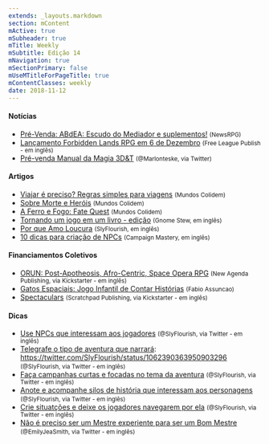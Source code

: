 ```yaml
---
extends: _layouts.markdown
section: mContent
mActive: true
mSubheader: true
mTitle: Weekly
mSubtitle: Edição 14
mNavigation: true
mSectionPrimary: false
mUseMTitleForPageTitle: true
mContentClasses: weekly
date: 2018-11-12
---
```


#### Notícias

- [Pré-Venda: ABdEA: Escudo do Mediador e suplementos!] <small>(NewsRPG)</small>
- [Lançamento Forbidden Lands RPG em 6 de Dezembro] <small>(Free League Publish - em inglês)</small>
- [Pré-venda Manual da Magia 3D&T] <small>(@Marlonteske, via Twitter)</small>

#### Artigos

- [Viajar é preciso? Regras simples para viagens] <small>(Mundos Colidem)</small>
- [Sobre Morte e Heróis] <small>(Mundos Colidem)</small>
- [A Ferro e Fogo: Fate Quest] <small>(Mundos Colidem)</small>
- [Tornando um jogo em um livro - edição] <small>(Gnome Stew, em inglês)</small>
- [Por que Amo Loucura] <small>(SlyFlourish, em inglês)</small>
- [10 dicas para criação de NPCs] <small>(Campaign Mastery, em inglês)</small>

#### Financiamentos Coletivos

- [ORUN: Post-Apotheosis, Afro-Centric, Space Opera RPG] <small>(New Agenda Publishing, via Kickstarter - em inglês)</small>
- [Gatos Espaciais: Jogo Infantil de Contar Histórias] <small>(Fabio Assuncao)</small>
- [Spectaculars] <small>(Scratchpad Publishing, via Kickstarter - em inglês)</small>

#### Dicas

- [Use NPCs que interessam aos jogadores] <small>(@SlyFlourish, via Twitter - em inglês)</small>
- [Telegrafe o tipo de aventura que narrará]: https://twitter.com/SlyFlourish/status/1062390363950903296 <small>(@SlyFlourish, via Twitter - em inglês)</small>
- [Faça campanhas curtas e focadas no tema da aventura] <small>(@SlyFlourish, via Twitter - em inglês)</small>
- [Anote e acompanhe silos de história que interessam aos personagens] <small>(@SlyFlourish, via Twitter - em inglês)</small>
- [Crie situatções e deixe os jogadores navegarem por ela] <small>(@SlyFlourish, via Twitter - em inglês)</small>
- [Não é preciso ser um Mestre experiente para ser um Bom Mestre] <small>(@EmilyJeaSmith, via Twitter - em inglês)</small>

[Viajar é preciso? Regras simples para viagens]: https://mundoscolidem.com.br/viajar-e-preciso-regras-simples-para-viagens/
[Sobre Morte e Heróis]: https://mundoscolidem.com.br/geist/
[Tornando um jogo em um livro - edição]: https://gnomestew.com/game-making/making-a-game-into-a-book-editing/
[Por que Amo Loucura]: http://slyflourish.com/madness.html
[10 dicas para criação de NPCs]: http://www.campaignmastery.com/blog/ten-tips-for-npc-creation/
[A Ferro e Fogo: Fate Quest]: https://mundoscolidem.com.br/fate-quest/
[ORUN: Post-Apotheosis, Afro-Centric, Space Opera RPG]: https://www.kickstarter.com/projects/newagendapubs/orun?ref_tag=www.rpgdomestre.com
[Pré-Venda: ABdEA: Escudo do Mediador e suplementos!]: https://newsrpg.wordpress.com/2018/11/15/pre-venda-abdea-a-misteriosa-sesmaria-de-dom-perestelo/
[Lançamento Forbidden Lands RPG em 6 de Dezembro]: http://frialigan.se/en/news/#/pressreleases/forbidden-lands-rpg-launches-on-december-6th-make-your-mark-on-a-cursed-world-2795925
[Gatos Espaciais: Jogo Infantil de Contar Histórias]: https://www.catarse.me/gatosjogo
[Pré-venda Manual da Magia 3D&T]: https://twitter.com/marlonteske/status/1062319107511607296
[Spectaculars]: https://www.kickstarter.com/projects/scratchpadpublishing/spectaculars
[Use NPCs que interessam aos jogadores]: https://twitter.com/SlyFlourish/status/1062012604070141952
[Telegrafe o tipo de aventura que narrará]: https://twitter.com/SlyFlourish/status/1062390363950903296
[Faça campanhas curtas e focadas no tema da aventura]: https://twitter.com/SlyFlourish/status/1062767677574397952
[Anote e acompanhe silos de história que interessam aos personagens]: https://twitter.com/SlyFlourish/status/1063099829503623169
[Crie situatções e deixe os jogadores navegarem por ela]: https://twitter.com/SlyFlourish/status/1064247146545901568
[Não é preciso ser um Mestre experiente para ser um Bom Mestre]: https://twitter.com/EmilyJeaSmith/status/1062110109826863104